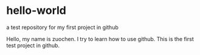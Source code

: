 # hello-world
a test repository for my first project in github

  Hello, my name is zuochen. I try to learn how to use github. This is the first test project in github.
